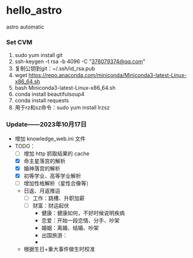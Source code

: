 # hello_astro
astro automatic

### Set CVM
1. sudo yum install git
2. ssh-keygen -t rsa -b 4096 -C "376079374@qq.com"
3. 复制公钥到git：~/.ssh/id_rsa.pub
4. wget https://repo.anaconda.com/miniconda/Miniconda3-latest-Linux-x86_64.sh
5. bash Miniconda3-latest-Linux-x86_64.sh
6. conda install beautifulsoup4
7. conda install requests
8. 用于rz和sz命令：sudo yum install lrzsz


### Update——2023年10月17日
 - 增加 knowledge_web.ini 文件
 - TODO：
   + [ ] 增加 http 抓取结果的 cache
   + [x] 命主星落宫的解析
   + [x] 婚神落宫的解析
   + [x] 初等学业、高等学业解析
   + [ ] 增加性格解析（星性合像等）
   - 日返、月返推运
     - [ ] 工作：跳槽、升职加薪
     - [ ] 财富：财运起伏
       - 健康：健康如何，不好时候说明疾病
       - 恋爱：开始一段恋情、分手、吵架
       - 婚姻：离婚、结婚、吵架
       - 出国旅游：
       - 
   - 根据生日+重大事件做生时校准